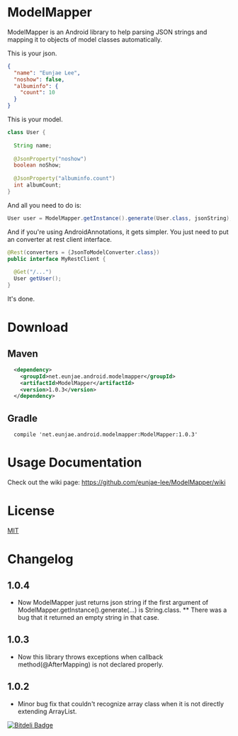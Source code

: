 ModelMapper
===========

ModelMapper is an Android library to help parsing JSON strings and mapping it to objects of model classes automatically.

This is your json.
```json
{
  "name": "Eunjae Lee",
  "noshow": false,
  "albuminfo": {
    "count": 10
  }
}

```

This is your model.

```java
class User {
  
  String name;
  
  @JsonProperty("noshow")
  boolean noShow;
  
  @JsonProperty("albuminfo.count")
  int albumCount;
}
```

And all you need to do is:

```java
User user = ModelMapper.getInstance().generate(User.class, jsonString);
```

And if you're using AndroidAnnotations, it gets simpler. You just need to put an converter at rest client interface.

```java
@Rest(converters = {JsonToModelConverter.class})
public interface MyRestClient {
 
  @Get("/...")
  User getUser();
}
```

It's done.

# Download

## Maven

```xml
  <dependency>
    <groupId>net.eunjae.android.modelmapper</groupId>
    <artifactId>ModelMapper</artifactId>
    <version>1.0.3</version>
  </dependency>
```
## Gradle

```
  compile 'net.eunjae.android.modelmapper:ModelMapper:1.0.3'
```

# Usage Documentation

Check out the wiki page: https://github.com/eunjae-lee/ModelMapper/wiki

# License
[MIT](http://opensource.org/licenses/mit-license.html)

# Changelog

## 1.0.4

* Now ModelMapper just returns json string if the first argument of ModelMapper.getInstance().generate(...) is String.class.
** There was a bug that it returned an empty string in that case.

## 1.0.3

* Now this library throws exceptions when callback method(@AfterMapping) is not declared properly.

## 1.0.2

* Minor bug fix that couldn't recognize array class when it is not directly extending ArrayList.

[![Bitdeli Badge](https://d2weczhvl823v0.cloudfront.net/eunjae-lee/modelmapper/trend.png)](https://bitdeli.com/free "Bitdeli Badge")

